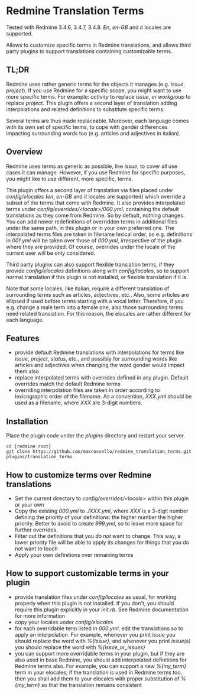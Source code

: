 # Redmine Translation Terms

Tested with Redmine 3.4.6, 3.4.7, 3.4.8. *En*, *en-GB* and *it* locales are supported.

Allows to customize specific terms in Redmine translations, and allows third party plugins to support translations containing customizable terms.

## TL;DR

Redmine uses rather generic terms for the objects it manages (e.g. _issue_, _project_). If you use Redmine for a specific scope, you might want to use more specific terms. For example: _activity_ to replace _issue_, or _workgroup_ to replace _project_. This plugin offers a second layer of translation adding interpolations and related definitions to substitute specific terms.

Several terms are thus made replaceable. Moreover, each language comes with its own set of specific terms, to cope with gender differences impacting surrounding words too (e.g. articles and adjectives in italian).

## Overview

Redmine uses terms as generic as possible, like _issue_, to cover all use cases it can manage. However, if you use Redmine for specific purposes, you might like to use different, more specific, terms.

This plugin offers a second layer of translation via files placed under _config/elocales_ (_en_, _en-GB_ and _it_ locales are supported) which override a subset of the terms that come with Redmine. It also provides interpolated terms under _config/overrides/&lt;locale&gt;/000.yml_, containing the default translations as they come from Redmine. So by default, nothing changes.
You can add newer redefinitions of overridden terms in additional files under the same path, in this plugin or in your own preferred one. The interpolated terms files are taken in filename lexical order, so e.g. definitions in *001.yml* will be taken over those of *000.yml*, irrespective of the plugin where they are provided. Of course, overrides under the locale of the current user will be only considered.

Third party plugins can also support flexible translation terms, if they provide *config/elocales* definitions along with *config/locales*, so to support normal translation if this plugin is not installed, or flexible translation if it is.

Note that some locales, like italian, require a different translation of surrounding terms such as articles, adjectives, etc.. Also, some articles are ellipsed if used before terms starting with a vocal letter. Therefore, if you e.g. change a male term into a female one, also those surrounding terms need related translation. For this reason, the elocales are rather different for each language.

## Features

* provide default Redmine translations with interpolations for terms like *issue*, *project*, *status*, etc., and possibly for surrounding words like articles and adjectives when changing the word gender would impact them also
* replace interpolated terms with overrides defined in any plugin. Default overrides match the default Redmine terms
* overriding interpolation files are taken in order according to lexicographic order of the filename. As a convention, *XXX.yml* should be used as a filename, where *XXX* are 3-digit numbers.

## Installation

Place the plugin code under the *plugins* directory and restart your server.

    cd {redmine root}
    git clone https://github.com/maxrossello/redmine_translation_terms.git plugins/translation_terms

## How to customize terms over Redmine translations

* Set the current directory to *config/overrides/&lt;locale&gt;* within this plugin or your own
* Copy the existing *000.yml* to *./XXX.yml*, where *XXX* is a 3-digit number defining the priority of your definitions: the higher number the higher priority. Better to avoid to create *999.yml*, so to leave more space for further overrides.
* Filter out the definitions that you *do not* want to change. This way, a lower priority file will be able to apply its changes for things that you do not want to touch
* Apply your own definitions over remaining terms

## How to support customizable terms in your plugin

* provide translation files under *config/locales* as usual, for working properly when this plugin is not installed. If you don't, you should require this plugin explicitly in your *init.rb*. See Redmine documentation for more information
* copy your locales under *config/elocales*
* for each overridable term listed in *000.yml*, edit the translations so to apply an interpolation. For example, whenever you print *issue* you should replace the word with *%{issue}*, and whenever you print *issue(s)* you should replace the word with *%{issue_or_issues}*
* you can support more overridable terms in your plugin, but if they are also used in base Redmine, you should add interpolated definitions for Redmine terms also. 
For example, you can support a new *%{my_term}* term in your elocales; if the translation is used in Redmine terms too, then you shall add them to your elocales with proper substitution of *%{my_term}* so that the translation remains consistent
